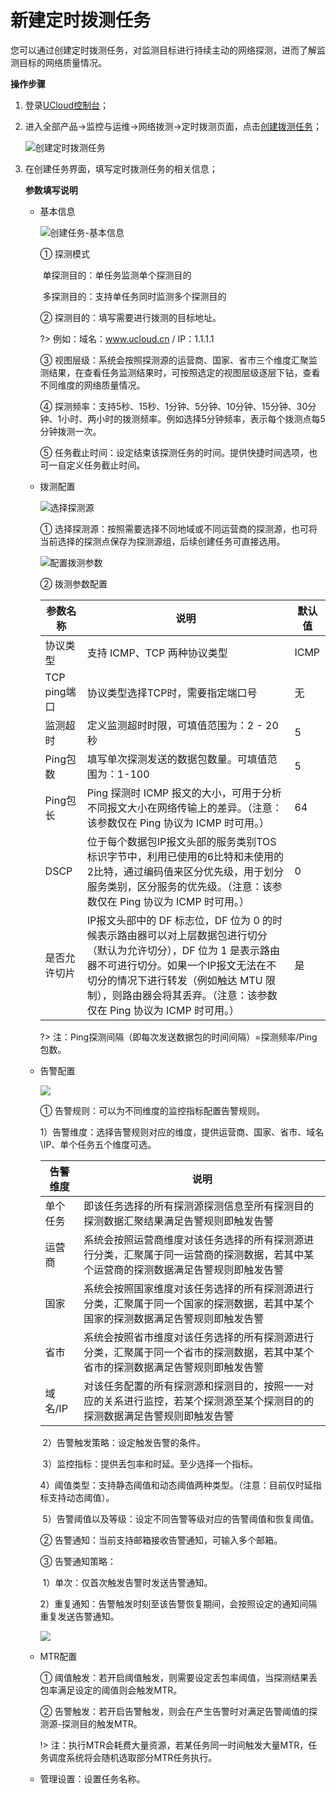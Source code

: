 # 新建定时拨测任务

您可以通过创建定时拨测任务，对监测目标进行持续主动的网络探测，进而了解监测目标的网络质量情况。

**操作步骤**

1. 登录[UCloud控制台](https://passport.ucloud.cn/#login)；

2. 进入全部产品->监控与运维->网络拨测->定时拨测页面，点击[创建拨测任务](https://console.ucloud.cn/undt/)；

   ![创建定时拨测任务](C:\Users\User\Documents\GitHub\undt\images\创建任务入口.png)

3. 在创建任务界面，填写定时拨测任务的相关信息；

   **参数填写说明**

   - 基本信息
   
     ![创建任务-基本信息](C:\Users\User\Documents\GitHub\undt\images\创建任务-基本信息.png)
   
     ① 探测模式
   
     ​	单探测目的：单任务监测单个探测目的
   
     ​	多探测目的：支持单任务同时监测多个探测目的

     ② 探测目的：填写需要进行拨测的目标地址。
   
     ?> 例如：域名：www.ucloud.cn / IP：1.1.1.1
   
     ③ 视图层级：系统会按照探测源的运营商、国家、省市三个维度汇聚监测结果，在查看任务监测结果时，可按照选定的视图层级逐层下钻，查看不同维度的网络质量情况。
   
     ④ 探测频率：支持5秒、15秒、1分钟、5分钟、10分钟、15分钟、30分钟、1小时、两小时的拨测频率。例如选择5分钟频率，表示每个拨测点每5分钟拨测一次。
   
     ⑤ 任务截止时间：设定结束该探测任务的时间。提供快捷时间选项，也可一自定义任务截止时间。
   
   - 拨测配置
   
     ![选择探测源](C:\Users\User\Documents\GitHub\undt\images\创建任务-选择探测源.png)
   
     ① 选择探测源：按照需要选择不同地域或不同运营商的探测源，也可将当前选择的探测点保存为探测源组，后续创建任务可直接选用。
   
     ![配置拨测参数](C:\Users\User\Documents\GitHub\undt\images\创建任务-拨测参数.png)
   
     ② 拨测参数配置
   
     | 参数名称     | 说明                                                         | 默认值 |
     | ------------ | ------------------------------------------------------------ | ------ |
     | 协议类型     | 支持 ICMP、TCP 两种协议类型                                  | ICMP   |
     | TCP ping端口 | 协议类型选择TCP时，需要指定端口号                            | 无     |
     | 监测超时     | 定义监测超时时限，可填值范围为：2 - 20秒                     | 5      |
     | Ping包数     | 填写单次探测发送的数据包数量。可填值范围为：1-100            | 5      |
     | Ping包长     | Ping 探测时 ICMP 报文的大小，可用于分析不同报文大小在网络传输上的差异。（注意：该参数仅在 Ping 协议为 ICMP 时可用。） | 64     |
     | DSCP         | 位于每个数据包IP报文头部的服务类别TOS标识字节中，利用已使用的6比特和未使用的2比特，通过编码值来区分优先级，用于划分服务类别，区分服务的优先级。（注意：该参数仅在 Ping 协议为 ICMP 时可用。） | 0      |
     | 是否允许切片 | IP报文头部中的 DF 标志位，DF 位为 0 的时候表示路由器可以对上层数据包进行切分（默认为允许切分），DF 位为 1 是表示路由器不可进行切分。如果一个IP报文无法在不切分的情况下进行转发（例如触达 MTU 限制），则路由器会将其丢弃。（注意：该参数仅在 Ping 协议为 ICMP 时可用。） | 是     |
   
     ?> 注：Ping探测间隔（即每次发送数据包的时间间隔）=探测频率/Ping包数。
   
   - 告警配置
   
     ![](C:\Users\User\Documents\GitHub\undt\images\创建任务-告警配置.png)
   
     ① 告警规则：可以为不同维度的监控指标配置告警规则。
   
     ​	1）告警维度：选择告警规则对应的维度，提供运营商、国家、省市、域名\IP、单个任务五个维度可选。
   
     | 告警维度 | 说明                                                         |
     | -------- | ------------------------------------------------------------ |
     | 单个任务 | 即该任务选择的所有探测源探测信息至所有探测目的探测数据汇聚结果满足告警规则即触发告警 |
     | 运营商   | 系统会按照运营商维度对该任务选择的所有探测源进行分类，汇聚属于同一运营商的探测数据，若其中某个运营商的探测数据满足告警规则即触发告警 |
     | 国家     | 系统会按照国家维度对该任务选择的所有探测源进行分类，汇聚属于同一个国家的探测数据，若其中某个国家的探测数据满足告警规则即触发告警 |
     | 省市     | 系统会按照省市维度对该任务选择的所有探测源进行分类，汇聚属于同一个省市的探测数据，若其中某个省市的探测数据满足告警规则即触发告警 |
     | 域名/IP  | 对该任务配置的所有探测源和探测目的，按照一一对应的关系进行监控，若某个探测源至某个探测目的的探测数据满足告警规则即触发告警 |
   
     ​	2）告警触发策略：设定触发告警的条件。
   
     ​	3）监控指标：提供丢包率和时延。至少选择一个指标。
   
     ​	4）阈值类型：支持静态阈值和动态阈值两种类型。（注意：目前仅时延指标支持动态阈值）。
   
     ​	5）告警阈值以及等级：设定不同告警等级对应的告警阈值和恢复阈值。
   
     ② 告警通知：当前支持邮箱接收告警通知，可输入多个邮箱。
   
     ③ 告警通知策略：
   
     ​	1）单次：仅首次触发告警时发送告警通知。
   
     ​	2）重复通知：告警触发时刻至该告警恢复期间，会按照设定的通知间隔重复发送告警通知。
   
     ![](C:\Users\User\Documents\GitHub\undt\images\创建任务-mtr配置&任务名称.png)
   
   - MTR配置
   
     ① 阈值触发：若开启阈值触发，则需要设定丢包率阈值，当探测结果丢包率满足设定的阈值则会触发MTR。
   
     ② 告警触发：若开启告警触发，则会在产生告警时对满足告警阈值的探测源-探测目的触发MTR。
   
     !> 注：执行MTR会耗费大量资源，若某任务同一时间触发大量MTR，任务调度系统将会随机选取部分MTR任务执行。
   
   - 管理设置：设置任务名称。
   
   